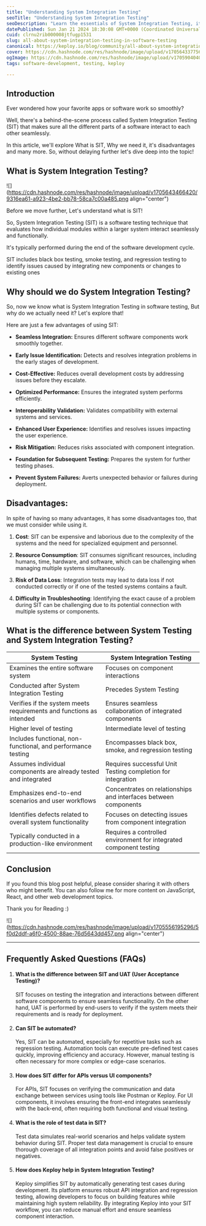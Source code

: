 ```yaml
---
title: "Understanding System Integration Testing"
seoTitle: "Understanding System Integration Testing"
seoDescription: "Learn the essentials of System Integration Testing, its benefits, drawbacks, and how it ensures seamless software component interaction"
datePublished: Sun Jan 21 2024 18:30:08 GMT+0000 (Coordinated Universal Time)
cuid: clrnu2rib000008jtfugp1531
slug: all-about-system-integration-testing-in-software-testing
canonical: https://keploy.io/blog/community/all-about-system-integration-testing-in-software-testing
cover: https://cdn.hashnode.com/res/hashnode/image/upload/v1705643377569/2f0ac399-57b9-416b-926c-c9a0c7019b66.png
ogImage: https://cdn.hashnode.com/res/hashnode/image/upload/v1705904040281/f1bb9f85-6994-4b91-a95e-6084d3cef738.png
tags: software-development, testing, keploy

---
```


## Introduction

Ever wondered how your favorite apps or software work so smoothly?

Well, there's a behind-the-scene process called System Integration Testing (SIT) that makes sure all the different parts of a software interact to each other seamlessly.

In this article, we'll explore What is SIT, Why we need it, it's disadvantages and many more. So, without delaying further let's dive deep into the topic!

## What is System Integration Testing?

![](https://cdn.hashnode.com/res/hashnode/image/upload/v1705643466420/9316ea61-a923-4be2-bb78-58ca7c00a485.png align="center")

Before we move further, Let's understand what is SIT!

So, System Integration Testing (SIT) is a software testing technique that evaluates how individual modules within a larger system interact seamlessly and functionally.

It's typically performed during the end of the software development cycle.

SIT includes black box testing, smoke testing, and regression testing to identify issues caused by integrating new components or changes to existing ones

## Why should we do System Integration Testing?

So, now we know what is System Integration Testing in software testing, But why do we actually need it? Let's explore that!

Here are just a few advantages of using SIT:

* **Seamless Integration:** Ensures different software components work smoothly together.
    
* **Early Issue Identification:** Detects and resolves integration problems in the early stages of development.
    
* **Cost-Effective:** Reduces overall development costs by addressing issues before they escalate.
    
* **Optimized Performance:** Ensures the integrated system performs efficiently.
    
* **Interoperability Validation:** Validates compatibility with external systems and services.
    
* **Enhanced User Experience:** Identifies and resolves issues impacting the user experience.
    
* **Risk Mitigation:** Reduces risks associated with component integration.
    
* **Foundation for Subsequent Testing:** Prepares the system for further testing phases.
    
* **Prevent System Failures:** Averts unexpected behavior or failures during deployment.
    

## Disadvantages:

In spite of having so many advantages, it has some disadvantages too, that we must consider while using it.

1. **Cost**: SIT can be expensive and laborious due to the complexity of the systems and the need for specialized equipment and personnel.
    
2. **Resource Consumption**: SIT consumes significant resources, including humans, time, hardware, and software, which can be challenging when managing multiple systems simultaneously.
    
3. **Risk of Data Loss**: Integration tests may lead to data loss if not conducted correctly or if one of the tested systems contains a fault.
    
4. **Difficulty in Troubleshooting**: Identifying the exact cause of a problem during SIT can be challenging due to its potential connection with multiple systems or components.
    

## What is the difference between System Testing and System Integration Testing?

| **System Testing** | **System Integration Testing** |
| --- | --- |
| Examines the entire software system | Focuses on component interactions |
| Conducted after System Integration Testing | Precedes System Testing |
| Verifies if the system meets requirements and functions as intended | Ensures seamless collaboration of integrated components |
| Higher level of testing | Intermediate level of testing |
| Includes functional, non-functional, and performance testing | Encompasses black box, smoke, and regression testing |
| Assumes individual components are already tested and integrated | Requires successful Unit Testing completion for integration |
| Emphasizes end-to-end scenarios and user workflows | Concentrates on relationships and interfaces between components |
| Identifies defects related to overall system functionality | Focuses on detecting issues from component integration |
| Typically conducted in a production-like environment | Requires a controlled environment for integrated component testing |

## Conclusion

If you found this blog post helpful, please consider sharing it with others who might benefit. You can also follow me for more content on JavaScript, React, and other web development topics.

Thank you for Reading :)

![](https://cdn.hashnode.com/res/hashnode/image/upload/v1705556195296/5f0d2ddf-a6f0-4500-88ae-76d5643dd457.png align="center")

---

## Frequently Asked Questions (FAQs)

1. #### **What is the difference between SIT and UAT (User Acceptance Testing)?**
    
    SIT focuses on testing the integration and interactions between different software components to ensure seamless functionality. On the other hand, UAT is performed by end-users to verify if the system meets their requirements and is ready for deployment.
    
2. #### **Can SIT be automated?**
    
    Yes, SIT can be automated, especially for repetitive tasks such as regression testing. Automation tools can execute pre-defined test cases quickly, improving efficiency and accuracy. However, manual testing is often necessary for more complex or edge-case scenarios.
    
3. #### **How does SIT differ for APIs versus UI components?**
    
    For APIs, SIT focuses on verifying the communication and data exchange between services using tools like Postman or Keploy. For UI components, it involves ensuring the front-end integrates seamlessly with the back-end, often requiring both functional and visual testing.
    
4. #### **What is the role of test data in SIT?**
    
    Test data simulates real-world scenarios and helps validate system behavior during SIT. Proper test data management is crucial to ensure thorough coverage of all integration points and avoid false positives or negatives.
    
5. #### **How does Keploy help in System Integration Testing?**
    
    Keploy simplifies SIT by automatically generating test cases during development. Its platform ensures robust API integration and regression testing, allowing developers to focus on building features while maintaining high system reliability. By integrating Keploy into your SIT workflow, you can reduce manual effort and ensure seamless component interaction.